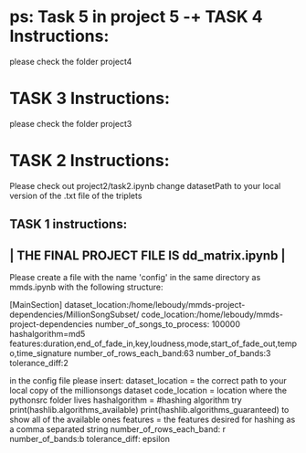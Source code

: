  ps: Task 5 in project 5
-+
TASK 4 Instructions:
========================================

please check the folder project4

TASK 3 Instructions:
========================================
please check the folder project3

TASK 2 Instructions:
========================================
Please check out project2/task2.ipynb
change datasetPath  to your local version of the .txt file of the triplets 




TASK 1 instructions:
---------------------------------------------
| THE FINAL PROJECT FILE IS dd_matrix.ipynb |
---------------------------------------------

Please create a file with the name 'config' in the same directory as mmds.ipynb with the following structure:

[MainSection]
dataset_location:/home/leboudy/mmds-project-dependencies/MillionSongSubset/
code_location:/home/leboudy/mmds-project-dependencies
number_of_songs_to_process: 100000
hashalgorithm=md5
features:duration,end_of_fade_in,key,loudness,mode,start_of_fade_out,tempo,time_signature
number_of_rows_each_band:63
number_of_bands:3
tolerance_diff:2



in the config file please insert:
dataset_location = the correct path to your local copy of the millionsongs dataset
code_location =  location where the pythonsrc folder lives
hashalgorithm = #hashing algorithm try print(hashlib.algorithms_available) print(hashlib.algorithms_guaranteed) to show all of the available ones
features =  the features desired for hashing as a comma separated string
number_of_rows_each_band: r
number_of_bands:b
tolerance_diff: epsilon




